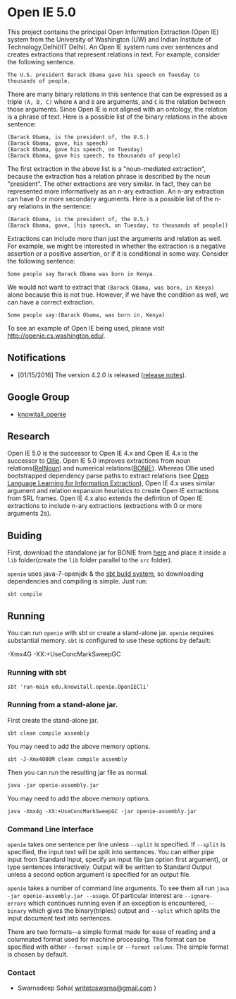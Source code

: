 Open IE 5.0
======
This project contains the principal Open Information Extraction (Open IE)
system from the University of Washington (UW) and Indian Institute of Technology,Delhi(IIT Delhi).  An Open IE system runs over
sentences and creates extractions that represent relations in text.  For
example, consider the following sentence.

    The U.S. president Barack Obama gave his speech on Tuesday to thousands of people.

There are many binary relations in this sentence that can be expressed as a
triple `(A, B, C)` where `A` and `B` are arguments, and `C` is the relation
between those arguments.  Since Open IE is not aligned with an ontology, the
relation is a phrase of text.  Here is a possible list of the binary relations
in the above sentence:

    (Barack Obama, is the president of, the U.S.)
    (Barack Obama, gave, his speech)
    (Barack Obama, gave his speech, on Tuesday)
    (Barack Obama, gave his speech, to thousands of people)

The first extraction in the above list is a "noun-mediated extraction", because
the extraction has a relation phrase is described by the noun "president".  The
other extractions are very similar.  In fact, they can be represented more
informatively as an n-ary extraction.  An n-ary extraction can have 0 or more
secondary arguments.  Here is a possible list of the n-ary relations in the
sentence:

    (Barack Obama, is the president of, the U.S.)
    (Barack Obama, gave, [his speech, on Tuesday, to thousands of people])

Extractions can include more than just the arguments and relation as well.  For
example, we might be interested in whether the extraction is a negative
assertion or a positive assertion, or if it is conditional in some way.
Consider the following sentence:

    Some people say Barack Obama was born in Kenya.

We would not want to extract that `(Barack Obama, was born, in Kenya)` alone
because this is not true.  However, if we have the condition as well, we can
have a correct extraction.

    Some people say:(Barack Obama, was born in, Kenya)

To see an example of Open IE being used, please visit http://openie.cs.washington.edu/.

## Notifications

* [01/15/2016] The version 4.2.0 is released ([release notes](https://github.com/knowitall/openie/blob/master/release/release_notes.md)).

## Google Group

* [knowitall_openie](https://groups.google.com/forum/#!forum/knowitall_openie)

## Research

Open IE 5.0 is the successor to Open IE 4.x and Open IE 4.x is the successor to [Ollie](http://www.gitub.com/knowitall/ollie).
Open IE 5.0 improves extractions from noun relations([RelNoun](https://homes.cs.washington.edu/~mausam/papers/akbc16.pdf)) and numerical relations([BONIE](https://homes.cs.washington.edu/~mausam/papers/acl17.pdf)). Whereas Ollie used bootstrapped dependency parse paths to extract relations (see [Open Language Learning for Information Extraction](https://homes.cs.washington.edu/~mausam/papers/emnlp12a.pdf)), Open IE 4.x uses similar argument and relation expansion heuristics to create Open IE extractions from SRL frames.  Open IE 4.x also extends the defintion of Open IE extractions to include n-ary extractions (extractions with 0 or more arguments 2s).

## Buiding

First, download the standalone jar for BONIE from [here](https://drive.google.com/open?id=0B-5EkZMOlIt2V0JLVmlvd2xPc3c) and place it inside a `lib` folder(create the `lib` folder parallel to the `src` folder).

`openie` uses java-7-openjdk & the [sbt build system](http://www.scala-sbt.org/), so downloading
dependencies and compiling is simple.  Just run:

    sbt compile

## Running

You can run `openie` with sbt or create a stand-alone jar.  `openie` requires
substantial memory.  `sbt` is configured to use these options by default:

   -Xmx4G -XX:+UseConcMarkSweepGC

### Running with sbt

    sbt 'run-main edu.knowitall.openie.OpenIECli'

### Running from a stand-alone jar.

First create the stand-alone jar.

    sbt clean compile assembly

You may need to add the above memory options.

    sbt -J-Xmx4000M clean compile assembly

Then you can run the resulting jar file as normal.

    java -jar openie-assembly.jar

You may need to add the above memory options.

    java -Xmx4g -XX:+UseConcMarkSweepGC -jar openie-assembly.jar

### Command Line Interface

`openie` takes one sentence per line unless `--split` is specified.  If
`--split` is specified, the input text will be split into sentences.  You can
either pipe input from Standard Input, specify an input file (an option first
argument), or type sentences interactively.  Output will be written to Standard
Output unless a second option argument is specified for an output file.

`openie` takes a number of command line arguments.  To see them all run
`java -jar openie-assembly.jar --usage`.  Of particular interest are
`--ignore-errors` which continues running even if an exception is encountered, `--binary` which gives the binary(triples) output and `--split` which splits the input document text into sentences.

There are two formats--a simple format made for ease of reading and a
columnated format used for machine processing.  The format can be specified
with either `--format simple` or `--format column`.  The simple format is
chosen by default.

### Contact

* Swarnadeep Saha( writetoswarna@gmail.com )
